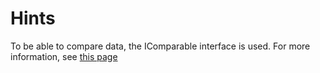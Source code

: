 # Hints

To be able to compare data, the IComparable interface is used.
For more information, see [this page](https://docs.microsoft.com/en-us/dotnet/api/system.icomparable)
